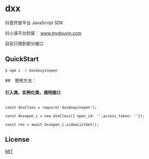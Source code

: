 # dxx

抖音开放平台 JavaScript SDK

抖小溪平台封装： www.mydouyin.com

目前只用到部分接口


## QuickStart

```bash
$ npm i -S dxxdouyinopen
```

##　使用方法：
#### 引入类，实例化类，调用接口

```

const dxxClass = require('dxxdouyinopen');

const dxxopen_i = new dxxClass({ open_id: '',access_token: ''});

const res = await dxxopen_i.videoListGet();
```

## License

[MIT](https://github.com/epoberezkin/ajv/blob/master/LICENSE)